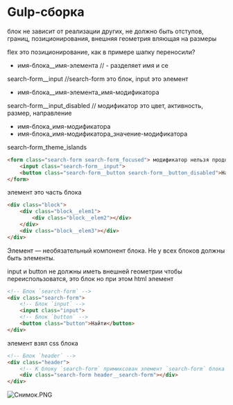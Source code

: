 # Gulp-сборка
блок не зависит от реализации других, не должно быть отступов, границ, позиционирования, внешняя геометрия вляющая на размеры

flex это позиционирование, как в примере шапку переносили?

- имя-блока__имя-элемента // - разделяет имя и се

search-form__input //search-form это блок, input это элемент

- имя-блока__имя-элемента_имя-модификатора

search-form__input_disabled // модификатор это цвет, активность, размер, направление

- имя-блока_имя-модификатора
- имя-блока_имя-модификатора_значение-модификатора

search-form_theme_islands

```html
<form class="search-form search-form_focused"> модификатор нельзя продолжать
    <input class="search-form__input">
    <button class="search-form__button search-form__button_disabled">Найти</button>
</form>
```

элемент это часть блока

```html
<div class="block">
    <div class="block__elem1">
        <div class="block__elem2"></div>
    </div>
    <div class="block__elem3"></div>
</div>
```

Элемент — необязательный компонент блока. Не у всех блоков должны быть элементы.

input и button не должны иметь внешней геометрии чтобы переиспользоватся, это блок но при этом html элемент

```html
<!-- Блок `search-form` -->
<div class="search-form">
    <!-- Блок `input` -->
    <input class="input">
    <!-- Блок `button` -->
    <button class="button">Найти</button>
</div>
```

элемент взял css блока

```html
<!-- Блок `header` -->
<div class="header">
    <!-- К блоку `search-form` примиксован элемент `search-form` блока `header`-->
    <div class="search-form header__search-form"></div>
</div>
```

![Снимок.PNG](https://s3-us-west-2.amazonaws.com/secure.notion-static.com/3a6c5de6-c2e7-48b2-8a20-a0576c5a45eb/%D0%A1%D0%BD%D0%B8%D0%BC%D0%BE%D0%BA.png)
